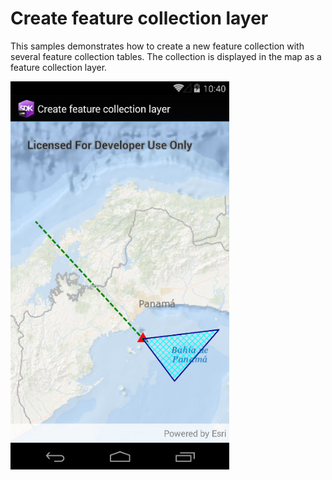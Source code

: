 # Create feature collection layer

This samples demonstrates how to create a new feature collection with several feature collection tables. The collection is displayed in the map as a feature collection layer.

<img src="CreateFeatureCollectionLayer.jpg" width="350"/>



